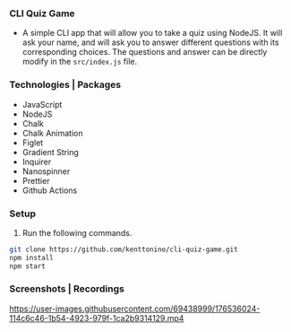 ### CLI Quiz Game
- A simple CLI app that will allow you to take a quiz using NodeJS. It will ask your name, and will ask you to answer different questions with its corresponding choices. The questions and answer can be directly modify in the `src/index.js` file.

### Technologies | Packages
- JavaScript
- NodeJS
- Chalk
- Chalk Animation
- Figlet
- Gradient String
- Inquirer
- Nanospinner
- Prettier
- Github Actions

### Setup
1. Run the following commands.
```bash
git clone https://github.com/kenttonino/cli-quiz-game.git
npm install
npm start
```

### Screenshots | Recordings
https://user-images.githubusercontent.com/69438999/176536024-114c6c46-1b54-4923-979f-1ca2b9314129.mp4

